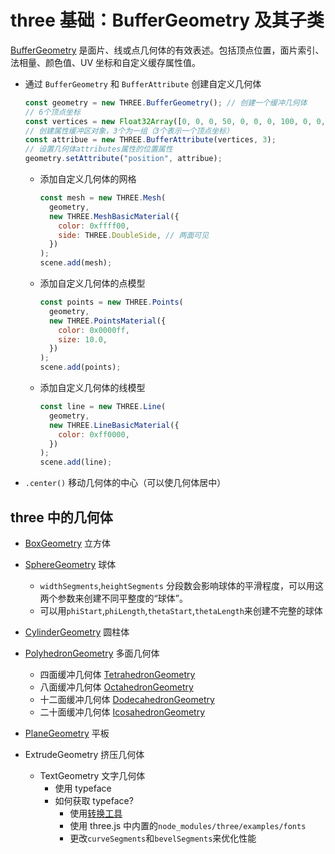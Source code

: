 # three 基础：BufferGeometry 及其子类

[BufferGeometry](https://threejs.org/docs/index.html#api/zh/core/BufferGeometry) 是面片、线或点几何体的有效表述。包括顶点位置，面片索引、法相量、颜色值、UV 坐标和自定义缓存属性值。

- 通过 `BufferGeometry` 和 `BufferAttribute` 创建自定义几何体
  ```js
  const geometry = new THREE.BufferGeometry(); // 创建一个缓冲几何体
  // 6个顶点坐标
  const vertices = new Float32Array([0, 0, 0, 50, 0, 0, 0, 100, 0, 0, 0, 10, 0, 0, 100, 50, 0, 10]);
  // 创建属性缓冲区对象，3个为一组（3个表示一个顶点坐标）
  const attribue = new THREE.BufferAttribute(vertices, 3);
  // 设置几何体attributes属性的位置属性
  geometry.setAttribute("position", attribue);
  ```
  - 添加自定义几何体的网格
    ```js
    const mesh = new THREE.Mesh(
      geometry,
      new THREE.MeshBasicMaterial({
        color: 0xffff00,
        side: THREE.DoubleSide, // 两面可见
      })
    );
    scene.add(mesh);
    ```
  - 添加自定义几何体的点模型
    ```js
    const points = new THREE.Points(
      geometry,
      new THREE.PointsMaterial({
        color: 0x0000ff,
        size: 10.0,
      })
    );
    scene.add(points);
    ```
  - 添加自定义几何体的线模型
    ```js
    const line = new THREE.Line(
      geometry,
      new THREE.LineBasicMaterial({
        color: 0xff0000,
      })
    );
    scene.add(line);
    ```
- `.center()` 移动几何体的中心（可以使几何体居中）

## three 中的几何体

- [BoxGeometry](https://threejs.org/docs/index.html#api/zh/geometries/BoxGeometry) 立方体
- [SphereGeometry](https://threejs.org/docs/index.html#api/zh/geometries/SphereGeometry) 球体

  - `widthSegments`,`heightSegments` 分段数会影响球体的平滑程度，可以用这两个参数来创建不同平整度的“球体”。
    <image-box src="http://assets.yomuki.com/md/webgl/Xnip2022-11-29_13-47-35.jpg" />
  - 可以用`phiStart`,`phiLength`,`thetaStart`,`thetaLength`来创建不完整的球体

- [CylinderGeometry](https://threejs.org/docs/index.html?q=CylinderGeometry#api/zh/geometries/CylinderGeometry) 圆柱体
- [PolyhedronGeometry](https://threejs.org/docs/index.html?q=IcosahedronGeometry#api/zh/geometries/PolyhedronGeometry) 多面几何体

  - 四面缓冲几何体 [TetrahedronGeometry](https://threejs.org/docs/index.html?q=IcosahedronGeometry#api/zh/geometries/TetrahedronGeometry)
  - 八面缓冲几何体 [OctahedronGeometry](https://threejs.org/docs/index.html?q=OctahedronGeometry#api/zh/geometries/OctahedronGeometry)
  - 十二面缓冲几何体 [DodecahedronGeometry](https://threejs.org/docs/index.html?q=DodecahedronGeometry#api/zh/geometries/DodecahedronGeometry)
  - 二十面缓冲几何体 [IcosahedronGeometry](https://threejs.org/docs/index.html?q=IcosahedronGeometry#api/zh/geometries/IcosahedronGeometry)

- [PlaneGeometry](https://threejs.org/docs/index.html#api/zh/geometries/PlaneGeometry) 平板
- ExtrudeGeometry 挤压几何体
  - TextGeometry 文字几何体
    - 使用 typeface
    - 如何获取 typeface?
      - 使用[转换工具](http://gero3.github.io/facetype.js/)
      - 使用 three.js 中内置的`node_modules/three/examples/fonts`
      - 更改`curveSegments`和`bevelSegments`来优化性能
